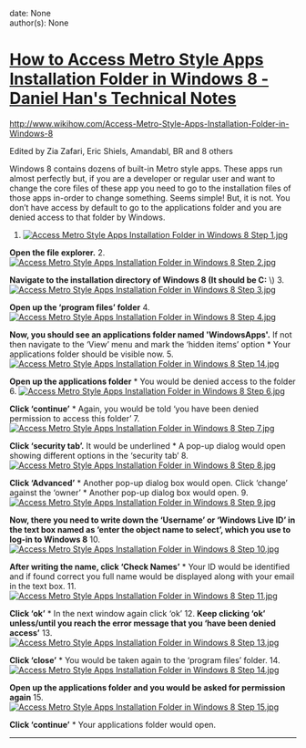 
date: None  
author(s): None  

# [How to Access Metro Style Apps Installation Folder in Windows 8 - Daniel Han's Technical Notes](https://sites.google.com/site/xiangyangsite/home/technical-tips/windows-tips/how-to-access-metro-style-apps-installation-folder-in-windows-8)

http://www.wikihow.com/Access-Metro-Style-Apps-Installation-Folder-in-Windows-8

Edited by Zia Zafari, Eric Shiels, Amandabl, BR and 8 others

Windows 8 contains dozens of built-in Metro style apps. These apps run almost perfectly but, if you are a developer or regular user and want to change the core files of these app you need to go to the installation files of those apps in-order to change something. Seems simple! But, it is not. You don’t have access by default to go to the applications folder and you are denied access to that folder by Windows.

  1. [![Access Metro Style Apps Installation Folder in Windows 8 Step 1.jpg](http://pad1.whstatic.com/images/thumb/9/9b/Access-Metro-Style-Apps-Installation-Folder-in-Windows-8-Step-1.jpg/670px-Access-Metro-Style-Apps-Installation-Folder-in-Windows-8-Step-1.jpg)](http://www.wikihow.com/Image:Access-Metro-Style-Apps-Installation-Folder-in-Windows-8-Step-1.jpg)

 **Open the file explorer.**
  2. [![Access Metro Style Apps Installation Folder in Windows 8 Step 2.jpg](http://pad2.whstatic.com/images/thumb/8/80/Access-Metro-Style-Apps-Installation-Folder-in-Windows-8-Step-2.jpg/670px-Access-Metro-Style-Apps-Installation-Folder-in-Windows-8-Step-2.jpg)](http://www.wikihow.com/Image:Access-Metro-Style-Apps-Installation-Folder-in-Windows-8-Step-2.jpg)

 **Navigate to the installation directory of Windows 8 (It should be C:** \\)
  3. [![Access Metro Style Apps Installation Folder in Windows 8 Step 3.jpg](http://pad1.whstatic.com/images/thumb/d/df/Access-Metro-Style-Apps-Installation-Folder-in-Windows-8-Step-3.jpg/670px-Access-Metro-Style-Apps-Installation-Folder-in-Windows-8-Step-3.jpg)](http://www.wikihow.com/Image:Access-Metro-Style-Apps-Installation-Folder-in-Windows-8-Step-3.jpg)

 **Open up the ‘program files’ folder**
  4. [![Access Metro Style Apps Installation Folder in Windows 8 Step 4.jpg](http://pad2.whstatic.com/images/thumb/7/7b/Access-Metro-Style-Apps-Installation-Folder-in-Windows-8-Step-4.jpg/670px-Access-Metro-Style-Apps-Installation-Folder-in-Windows-8-Step-4.jpg)](http://www.wikihow.com/Image:Access-Metro-Style-Apps-Installation-Folder-in-Windows-8-Step-4.jpg)

 **Now, you should see an applications folder named 'WindowsApps'.** If not then navigate to the ‘View’ menu and mark the ‘hidden items’ option
    * Your applications folder should be visible now.
  5. [![Access Metro Style Apps Installation Folder in Windows 8 Step 14.jpg](http://pad3.whstatic.com/images/thumb/9/95/Access-Metro-Style-Apps-Installation-Folder-in-Windows-8-Step-14.jpg/670px-Access-Metro-Style-Apps-Installation-Folder-in-Windows-8-Step-14.jpg)](http://www.wikihow.com/Image:Access-Metro-Style-Apps-Installation-Folder-in-Windows-8-Step-14.jpg)

 **Open up the applications folder**
    * You would be denied access to the folder
  6. [![Access Metro Style Apps Installation Folder in Windows 8 Step 6.jpg](http://pad3.whstatic.com/images/thumb/d/db/Access-Metro-Style-Apps-Installation-Folder-in-Windows-8-Step-6.jpg/670px-Access-Metro-Style-Apps-Installation-Folder-in-Windows-8-Step-6.jpg)](http://www.wikihow.com/Image:Access-Metro-Style-Apps-Installation-Folder-in-Windows-8-Step-6.jpg)

 **Click ‘continue’**
    * Again, you would be told ‘you have been denied permission to access this folder’
  7. [![Access Metro Style Apps Installation Folder in Windows 8 Step 7.jpg](http://pad1.whstatic.com/images/thumb/6/61/Access-Metro-Style-Apps-Installation-Folder-in-Windows-8-Step-7.jpg/670px-Access-Metro-Style-Apps-Installation-Folder-in-Windows-8-Step-7.jpg)](http://www.wikihow.com/Image:Access-Metro-Style-Apps-Installation-Folder-in-Windows-8-Step-7.jpg)

 **Click ‘security tab’.** It would be underlined
    * A pop-up dialog would open showing different options in the ‘security tab’
  8. [![Access Metro Style Apps Installation Folder in Windows 8 Step 8.jpg](http://pad3.whstatic.com/images/thumb/5/51/Access-Metro-Style-Apps-Installation-Folder-in-Windows-8-Step-8.jpg/670px-Access-Metro-Style-Apps-Installation-Folder-in-Windows-8-Step-8.jpg)](http://www.wikihow.com/Image:Access-Metro-Style-Apps-Installation-Folder-in-Windows-8-Step-8.jpg)

 **Click ‘Advanced’**
    * Another pop-up dialog box would open. Click ‘change’ against the ‘owner’
    * Another pop-up dialog box would open.
  9. [![Access Metro Style Apps Installation Folder in Windows 8 Step 9.jpg](http://pad2.whstatic.com/images/thumb/9/9a/Access-Metro-Style-Apps-Installation-Folder-in-Windows-8-Step-9.jpg/670px-Access-Metro-Style-Apps-Installation-Folder-in-Windows-8-Step-9.jpg)](http://www.wikihow.com/Image:Access-Metro-Style-Apps-Installation-Folder-in-Windows-8-Step-9.jpg)

 **Now, there you need to write down the ‘Username’ or ‘Windows Live ID’ in the text box named as ‘enter the object name to select’, which you use to log-in to Windows 8**
  10. [![Access Metro Style Apps Installation Folder in Windows 8 Step 10.jpg](http://pad2.whstatic.com/images/thumb/9/90/Access-Metro-Style-Apps-Installation-Folder-in-Windows-8-Step-10.jpg/670px-Access-Metro-Style-Apps-Installation-Folder-in-Windows-8-Step-10.jpg)](http://www.wikihow.com/Image:Access-Metro-Style-Apps-Installation-Folder-in-Windows-8-Step-10.jpg)

 **After writing the name, click ‘Check Names’**
    * Your ID would be identified and if found correct you full name would be displayed along with your email in the text box.
  11. [![Access Metro Style Apps Installation Folder in Windows 8 Step 11.jpg](http://pad1.whstatic.com/images/thumb/2/20/Access-Metro-Style-Apps-Installation-Folder-in-Windows-8-Step-11.jpg/670px-Access-Metro-Style-Apps-Installation-Folder-in-Windows-8-Step-11.jpg)](http://www.wikihow.com/Image:Access-Metro-Style-Apps-Installation-Folder-in-Windows-8-Step-11.jpg)

 **Click ‘ok’**
    * In the next window again click ‘ok’
  12.  **Keep clicking ‘ok’ unless/until you reach the error message that you ‘have been denied access’**
  13. [![Access Metro Style Apps Installation Folder in Windows 8 Step 13.jpg](http://pad3.whstatic.com/images/thumb/5/58/Access-Metro-Style-Apps-Installation-Folder-in-Windows-8-Step-13.jpg/670px-Access-Metro-Style-Apps-Installation-Folder-in-Windows-8-Step-13.jpg)](http://www.wikihow.com/Image:Access-Metro-Style-Apps-Installation-Folder-in-Windows-8-Step-13.jpg)

 **Click ‘close’**
    * You would be taken again to the ‘program files’ folder.
  14. [![Access Metro Style Apps Installation Folder in Windows 8 Step 14.jpg](http://pad3.whstatic.com/images/thumb/9/95/Access-Metro-Style-Apps-Installation-Folder-in-Windows-8-Step-14.jpg/670px-Access-Metro-Style-Apps-Installation-Folder-in-Windows-8-Step-14.jpg)](http://www.wikihow.com/Image:Access-Metro-Style-Apps-Installation-Folder-in-Windows-8-Step-14.jpg)

 **Open up the applications folder and you would be asked for permission again**
  15. [![Access Metro Style Apps Installation Folder in Windows 8 Step 15.jpg](http://pad2.whstatic.com/images/thumb/3/30/Access-Metro-Style-Apps-Installation-Folder-in-Windows-8-Step-15.jpg/670px-Access-Metro-Style-Apps-Installation-Folder-in-Windows-8-Step-15.jpg)](http://www.wikihow.com/Image:Access-Metro-Style-Apps-Installation-Folder-in-Windows-8-Step-15.jpg)

 **Click ‘continue’**
    * Your applications folder would open.

  
  
---

